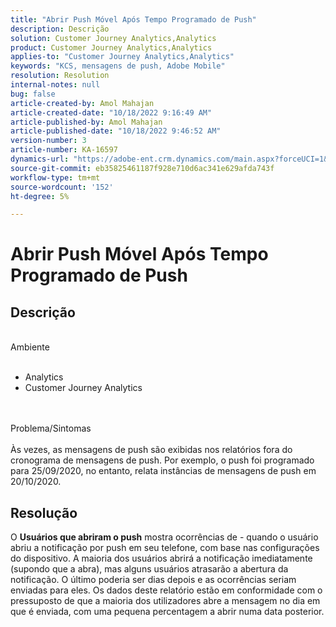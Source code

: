 ```yaml
---
title: "Abrir Push Móvel Após Tempo Programado de Push"
description: Descrição
solution: Customer Journey Analytics,Analytics
product: Customer Journey Analytics,Analytics
applies-to: "Customer Journey Analytics,Analytics"
keywords: "KCS, mensagens de push, Adobe Mobile"
resolution: Resolution
internal-notes: null
bug: false
article-created-by: Amol Mahajan
article-created-date: "10/18/2022 9:16:49 AM"
article-published-by: Amol Mahajan
article-published-date: "10/18/2022 9:46:52 AM"
version-number: 3
article-number: KA-16597
dynamics-url: "https://adobe-ent.crm.dynamics.com/main.aspx?forceUCI=1&pagetype=entityrecord&etn=knowledgearticle&id=5bd32097-c54e-ed11-bba2-0022480866ad"
source-git-commit: eb35825461187f928e710d6ac341e629afda743f
workflow-type: tm+mt
source-wordcount: '152'
ht-degree: 5%

---
```


# Abrir Push Móvel Após Tempo Programado de Push

## Descrição

<br>Ambiente<br><br>
- Analytics
- Customer Journey Analytics

<br><br>Problema/Sintomas<br><br>
Às vezes, as mensagens de push são exibidas nos relatórios fora do cronograma de mensagens de push. Por exemplo, o push foi programado para 25/09/2020, no entanto, relata instâncias de mensagens de push em 20/10/2020.


## Resolução


O <b>Usuários que abriram o push</b> mostra ocorrências de - quando o usuário abriu a notificação por push em seu telefone, com base nas configurações do dispositivo. A maioria dos usuários abrirá a notificação imediatamente (supondo que a abra), mas alguns usuários atrasarão a abertura da notificação. O último poderia ser dias depois e as ocorrências seriam enviadas para eles. Os dados deste relatório estão em conformidade com o pressuposto de que a maioria dos utilizadores abre a mensagem no dia em que é enviada, com uma pequena percentagem a abrir numa data posterior.
